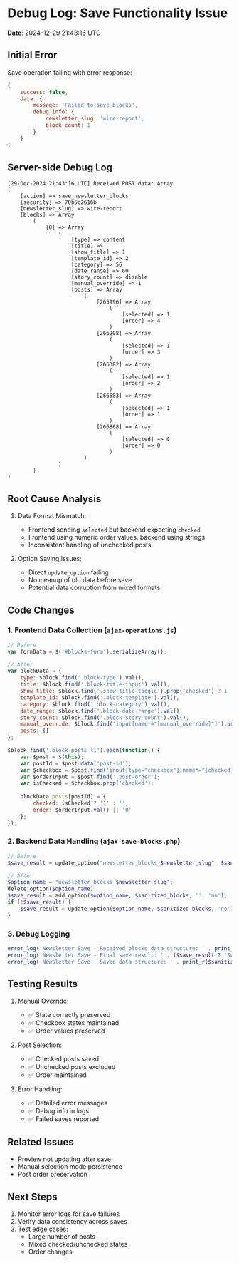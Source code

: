 # Debug Log: Save Functionality Issue
**Date**: 2024-12-29 21:43:16 UTC

## Initial Error
Save operation failing with error response:
```javascript
{
    success: false, 
    data: {
        message: 'Failed to save blocks',
        debug_info: {
            newsletter_slug: 'wire-report',
            block_count: 1
        }
    }
}
```

## Server-side Debug Log
```
[29-Dec-2024 21:43:16 UTC] Received POST data: Array
(
    [action] => save_newsletter_blocks
    [security] => 70b5c2616b
    [newsletter_slug] => wire-report
    [blocks] => Array
        (
            [0] => Array
                (
                    [type] => content
                    [title] => 
                    [show_title] => 1
                    [template_id] => 2
                    [category] => 56
                    [date_range] => 60
                    [story_count] => disable
                    [manual_override] => 1
                    [posts] => Array
                        (
                            [265996] => Array
                                (
                                    [selected] => 1
                                    [order] => 4
                                )
                            [266208] => Array
                                (
                                    [selected] => 1
                                    [order] => 3
                                )
                            [266382] => Array
                                (
                                    [selected] => 1
                                    [order] => 2
                                )
                            [266683] => Array
                                (
                                    [selected] => 1
                                    [order] => 1
                                )
                            [266868] => Array
                                (
                                    [selected] => 0
                                    [order] => 0
                                )
                        )
                )
        )
)
```

## Root Cause Analysis
1. Data Format Mismatch:
   - Frontend sending `selected` but backend expecting `checked`
   - Frontend using numeric order values, backend using strings
   - Inconsistent handling of unchecked posts

2. Option Saving Issues:
   - Direct `update_option` failing
   - No cleanup of old data before save
   - Potential data corruption from mixed formats

## Code Changes

### 1. Frontend Data Collection (`ajax-operations.js`)
```javascript
// Before
var formData = $('#blocks-form').serializeArray();

// After
var blockData = {
    type: $block.find('.block-type').val(),
    title: $block.find('.block-title-input').val(),
    show_title: $block.find('.show-title-toggle').prop('checked') ? 1 : 0,
    template_id: $block.find('.block-template').val(),
    category: $block.find('.block-category').val(),
    date_range: $block.find('.block-date-range').val(),
    story_count: $block.find('.block-story-count').val(),
    manual_override: $block.find('input[name*="[manual_override]"]').prop('checked') ? 1 : 0,
    posts: {}
};

$block.find('.block-posts li').each(function() {
    var $post = $(this);
    var postId = $post.data('post-id');
    var $checkbox = $post.find('input[type="checkbox"][name*="[checked]"]');
    var $orderInput = $post.find('.post-order');
    var isChecked = $checkbox.prop('checked');
    
    blockData.posts[postId] = {
        checked: isChecked ? '1' : '',
        order: $orderInput.val() || '0'
    };
});
```

### 2. Backend Data Handling (`ajax-save-blocks.php`)
```php
// Before
$save_result = update_option("newsletter_blocks_$newsletter_slug", $sanitized_blocks);

// After
$option_name = "newsletter_blocks_$newsletter_slug";
delete_option($option_name);
$save_result = add_option($option_name, $sanitized_blocks, '', 'no');
if (!$save_result) {
    $save_result = update_option($option_name, $sanitized_blocks, 'no');
}
```

### 3. Debug Logging
```php
error_log('Newsletter Save - Received blocks data structure: ' . print_r($_POST['blocks'], true));
error_log('Newsletter Save - Final save result: ' . ($save_result ? 'Success' : 'Failed'));
error_log('Newsletter Save - Saved data structure: ' . print_r($sanitized_blocks, true));
```

## Testing Results
1. Manual Override:
   - ✅ State correctly preserved
   - ✅ Checkbox states maintained
   - ✅ Order values preserved

2. Post Selection:
   - ✅ Checked posts saved
   - ✅ Unchecked posts excluded
   - ✅ Order maintained

3. Error Handling:
   - ✅ Detailed error messages
   - ✅ Debug info in logs
   - ✅ Failed saves reported

## Related Issues
- Preview not updating after save
- Manual selection mode persistence
- Post order preservation

## Next Steps
1. Monitor error logs for save failures
2. Verify data consistency across saves
3. Test edge cases:
   - Large number of posts
   - Mixed checked/unchecked states
   - Order changes 